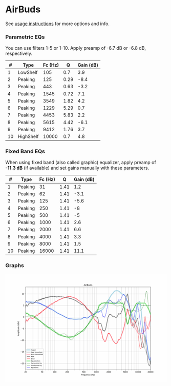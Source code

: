 # AirBuds
See [usage instructions](https://github.com/jaakkopasanen/AutoEq#usage) for more options and info.

### Parametric EQs
You can use filters 1-5 or 1-10. Apply preamp of -6.7 dB or -6.8 dB, respectively.

|   # | Type      |   Fc (Hz) |    Q |   Gain (dB) |
|-----|-----------|-----------|------|-------------|
|   1 | LowShelf  |       105 | 0.7  |         3.9 |
|   2 | Peaking   |       125 | 0.29 |        -8.4 |
|   3 | Peaking   |       443 | 0.63 |        -3.2 |
|   4 | Peaking   |      1545 | 0.72 |         7.1 |
|   5 | Peaking   |      3549 | 1.82 |         4.2 |
|   6 | Peaking   |      1229 | 5.29 |         0.7 |
|   7 | Peaking   |      4453 | 5.83 |         2.2 |
|   8 | Peaking   |      5615 | 4.42 |        -6.1 |
|   9 | Peaking   |      9412 | 1.76 |         3.7 |
|  10 | HighShelf |     10000 | 0.7  |         4.8 |

### Fixed Band EQs
When using fixed band (also called graphic) equalizer, apply preamp of **-11.3 dB** (if available) and set gains manually with these parameters.

|   # | Type    |   Fc (Hz) |    Q |   Gain (dB) |
|-----|---------|-----------|------|-------------|
|   1 | Peaking |        31 | 1.41 |         1.2 |
|   2 | Peaking |        62 | 1.41 |        -3.1 |
|   3 | Peaking |       125 | 1.41 |        -5.6 |
|   4 | Peaking |       250 | 1.41 |        -8   |
|   5 | Peaking |       500 | 1.41 |        -5   |
|   6 | Peaking |      1000 | 1.41 |         2.6 |
|   7 | Peaking |      2000 | 1.41 |         6.6 |
|   8 | Peaking |      4000 | 1.41 |         3.3 |
|   9 | Peaking |      8000 | 1.41 |         1.5 |
|  10 | Peaking |     16000 | 1.41 |        11.1 |

### Graphs
![](./AirBuds.png)
